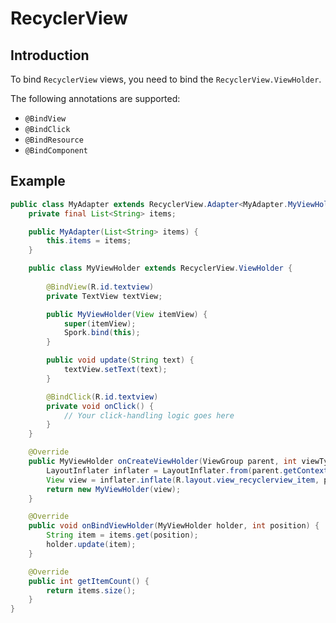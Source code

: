 # RecyclerView

## Introduction

To bind `RecyclerView` views, you need to bind the `RecyclerView.ViewHolder`.

The following annotations are supported:

 - `@BindView`
 - `@BindClick`
 - `@BindResource`
 - `@BindComponent`

## Example

```java
public class MyAdapter extends RecyclerView.Adapter<MyAdapter.MyViewHolder> {
	private final List<String> items;

	public MyAdapter(List<String> items) {
		this.items = items;
	}

	public class MyViewHolder extends RecyclerView.ViewHolder {
		
		@BindView(R.id.textview)
		private TextView textView;

		public MyViewHolder(View itemView) {
			super(itemView);
			Spork.bind(this);
		}

		public void update(String text) {
			textView.setText(text);
		}

		@BindClick(R.id.textview)
		private void onClick() {
			// Your click-handling logic goes here
		}
	}

	@Override
	public MyViewHolder onCreateViewHolder(ViewGroup parent, int viewType) {
		LayoutInflater inflater = LayoutInflater.from(parent.getContext());
		View view = inflater.inflate(R.layout.view_recyclerview_item, parent, false);
		return new MyViewHolder(view);
	}

	@Override
	public void onBindViewHolder(MyViewHolder holder, int position) {
		String item = items.get(position);
		holder.update(item);
	}

	@Override
	public int getItemCount() {
		return items.size();
	}
}
```